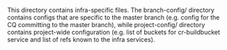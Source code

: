 This directory contains infra-specific files. The branch-config/ directory
contains configs that are specific to the master branch (e.g. config for the CQ
committing to the master branch), while project-config/ directory contains
project-wide configuration (e.g. list of buckets for cr-buildbucket service and
list of refs known to the infra services).
